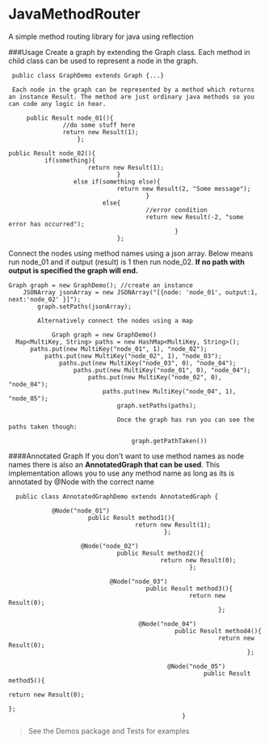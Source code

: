 JavaMethodRouter
================

A simple method routing library for java using reflection

###Usage
Create a graph by extending the Graph class. 
Each method in child class can be used to represent a node in the graph.

     public class GraphDemo extends Graph {...}

     Each node in the graph can be represented by a method which returns an instance Result. The method are just ordinary java methods so you can code any logic in hear. 

         public Result node_01(){
                   //do some stuff here
                   return new Result(1);
                       };

    public Result node_02(){
              if(something){
                          return new Result(1);
                                  }
                      else if(something else){
                                  return new Result(2, "Some message");
                                          }
                              else{
                                          //error condition
                                          return new Result(-2, "some error has occurred");
                                                  }
                                  };

Connect the nodes using method names using a json array. Below means run node_01 and if output (result) is 1 then run node_02. **If no path with output is specified the graph will end.**
  
    Graph graph = new GraphDemo(); //create an instance
        JSONArray jsonArray = new JSONArray("[{node: 'node_01', output:1, next:'node_02' }]");
            graph.setPaths(jsonArray);

            Alternatively connect the nodes using a map

                Graph graph = new GraphDemo()
      Map<MultiKey, String> paths = new HashMap<MultiKey, String>();
          paths.put(new MultiKey("node_01", 1), "node_02");
              paths.put(new MultiKey("node_02", 1), "node_03");
                  paths.put(new MultiKey("node_03", 0), "node_04");
                      paths.put(new MultiKey("node_01", 0), "node_04");
                          paths.put(new MultiKey("node_02", 0), "node_04");
                              paths.put(new MultiKey("node_04", 1), "node_05");
                                  graph.setPaths(paths);

                                  Once the graph has run you can see the paths taken though:

                                      graph.getPathTaken())


####Annotated Graph
  If you don't want to use method names as node names there is also an **AnnotatedGraph that can be used**. This implementation allows you to use any method name as long as its is annotated by @Node with the correct name

      public class AnnotatedGraphDemo extends AnnotatedGraph {
            
                @Node("node_01")
                          public Result method1(){
                                       return new Result(1);
                                               };

                        @Node("node_02")
                                  public Result method2(){
                                              return new Result(0);
                                                      };

                                @Node("node_03")
                                          public Result method3(){
                                                      return new Result(0);
                                                              };
                                    
                                        @Node("node_04")
                                                  public Result method4(){
                                                              return new Result(0);
                                                                      };
                                            
                                                @Node("node_05")
                                                          public Result method5(){
                                                                      return new Result(0);
                                                                              };
                                                    }

    
> See the Demos package and Tests for examples

